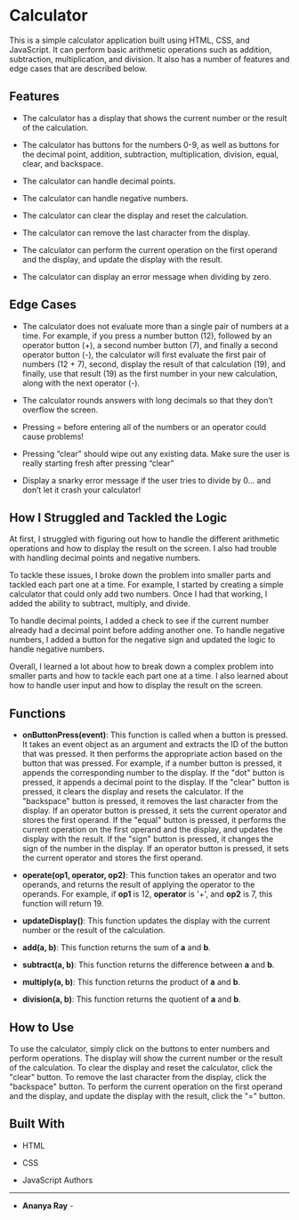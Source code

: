 Calculator
==========

This is a simple calculator application built using HTML, CSS, and JavaScript. It can perform basic arithmetic operations such as addition, subtraction, multiplication, and division. It also has a number of features and edge cases that are described below.

Features
--------

*   The calculator has a display that shows the current number or the result of the calculation.
    
*   The calculator has buttons for the numbers 0-9, as well as buttons for the decimal point, addition, subtraction, multiplication, division, equal, clear, and backspace.
    
*   The calculator can handle decimal points.
    
*   The calculator can handle negative numbers.
    
*   The calculator can clear the display and reset the calculation.
    
*   The calculator can remove the last character from the display.
    
*   The calculator can perform the current operation on the first operand and the display, and update the display with the result.
    
*   The calculator can display an error message when dividing by zero.
    

Edge Cases
----------

*   The calculator does not evaluate more than a single pair of numbers at a time. For example, if you press a number button (12), followed by an operator button (+), a second number button (7), and finally a second operator button (-), the calculator will first evaluate the first pair of numbers (12 + 7), second, display the result of that calculation (19), and finally, use that result (19) as the first number in your new calculation, along with the next operator (-).
    
*   The calculator rounds answers with long decimals so that they don’t overflow the screen.
    
*   Pressing = before entering all of the numbers or an operator could cause problems!
    
*   Pressing “clear” should wipe out any existing data. Make sure the user is really starting fresh after pressing “clear”
    
*   Display a snarky error message if the user tries to divide by 0… and don’t let it crash your calculator!
    

How I Struggled and Tackled the Logic
-------------------------------------

At first, I struggled with figuring out how to handle the different arithmetic operations and how to display the result on the screen. I also had trouble with handling decimal points and negative numbers.

To tackle these issues, I broke down the problem into smaller parts and tackled each part one at a time. For example, I started by creating a simple calculator that could only add two numbers. Once I had that working, I added the ability to subtract, multiply, and divide.

To handle decimal points, I added a check to see if the current number already had a decimal point before adding another one. To handle negative numbers, I added a button for the negative sign and updated the logic to handle negative numbers.

Overall, I learned a lot about how to break down a complex problem into smaller parts and how to tackle each part one at a time. I also learned about how to handle user input and how to display the result on the screen.

Functions
---------

*   **onButtonPress(event)**: This function is called when a button is pressed. It takes an event object as an argument and extracts the ID of the button that was pressed. It then performs the appropriate action based on the button that was pressed. For example, if a number button is pressed, it appends the corresponding number to the display. If the "dot" button is pressed, it appends a decimal point to the display. If the "clear" button is pressed, it clears the display and resets the calculator. If the "backspace" button is pressed, it removes the last character from the display. If an operator button is pressed, it sets the current operator and stores the first operand. If the "equal" button is pressed, it performs the current operation on the first operand and the display, and updates the display with the result. If the "sign" button is pressed, it changes the sign of the number in the display. If an operator button is pressed, it sets the current operator and stores the first operand.
    
*   **operate(op1, operator, op2)**: This function takes an operator and two operands, and returns the result of applying the operator to the operands. For example, if **op1** is 12, **operator** is '+', and **op2** is 7, this function will return 19.
    
*   **updateDisplay()**: This function updates the display with the current number or the result of the calculation.
    
*   **add(a, b)**: This function returns the sum of **a** and **b**.
    
*   **subtract(a, b)**: This function returns the difference between **a** and **b**.
    
*   **multiply(a, b)**: This function returns the product of **a** and **b**.
    
*   **division(a, b)**: This function returns the quotient of **a** and **b**.
    

How to Use
----------

To use the calculator, simply click on the buttons to enter numbers and perform operations. The display will show the current number or the result of the calculation. To clear the display and reset the calculator, click the "clear" button. To remove the last character from the display, click the "backspace" button. To perform the current operation on the first operand and the display, and update the display with the result, click the "=" button.

Built With
----------

*   HTML
    
*   CSS
    
*   JavaScript
Authors
-------

*   **Ananya Ray** -